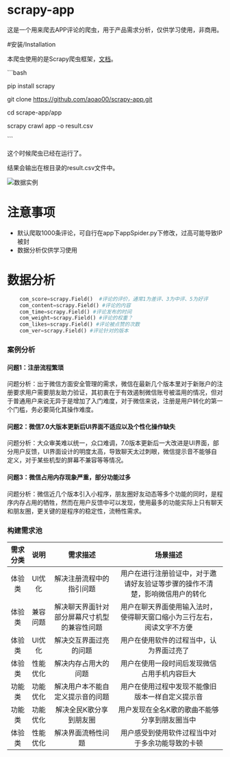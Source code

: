 

# scrapy-app

这是一个用来爬去APP评论的爬虫，用于产品需求分析，仅供学习使用，非商用。

#安装/Installation

本爬虫使用的是Scrapy爬虫框架，[文档](https://docs.scrapy.org/en/latest/index.html)。

\```bash

pip install scrapy

git clone https://github.com/aoao00/scrapy-app.git

cd scrape-app/app

scrapy crawl app -o result.csv

\```

这个时候爬虫已经在运行了。

结果会输出在根目录的result.csv文件中。

![数据实例](https://aoao0620-1257522220.cos.ap-shanghai.myqcloud.com/Snipaste_2019-03-22_09-03-15.png?q-sign-algorithm=sha1&q-ak=AKIDO1pg4D6fMi82d7yJXXh37knJ5DxevSpl&q-sign-time=1553219812;1553221612&q-key-time=1553219812;1553221612&q-header-list=&q-url-param-list=&q-signature=e5228a86908856614ccb892fdd877f6582053f87&x-cos-security-token=f284c7a7a4fc13e83715f6374e074f11271f265b10001)

# 注意事项

- 默认爬取1000条评论，可自行在app下appSpider.py下修改，过高可能导致IP被封
- 数据分析仅供学习使用

# 数据分析

```python
    com_score=scrapy.Field()  #评论的评价，通常1为差评、3为中评、5为好评
    com_content=scrapy.Field() #评论的内容
    com_time=scrapy.Field() #评论发布的时间
    com_weight=scrapy.Field() #评论的权重？
    com_likes=scrapy.Field() #评论被点赞的次数
    com_ver=scrapy.Field() #评论针对的版本
```

### 案例分析

#### 问题1：注册流程繁琐

问题分析：出于微信方面安全管理的需求，微信在最新几个版本里对于新账户的注册要求用户需要朋友助力验证，其初衷在于有效遏制微信账号被滥用的情况，但对于普通用户来说无异于是增加了入门难度，对于微信来说，注册是用户转化的第一个门槛，务必要简化其操作难度。

#### 问题2：微信7.0大版本更新后UI界面不适应以及个性化操作缺失

问题分析：大众审美难以统一，众口难调，7.0版本更新后一大改进是UI界面，部分用户反馈，UI界面设计的明度太高，导致聊天太过刺眼，微信提示音不能够自定义，对于某些机型的屏幕不兼容等等情况。

#### 问题3：微信占用内存现象严重，部分功能过多

问题分析：微信近几个版本引入小程序，朋友圈好友动态等多个功能的同时，是程序内存占用的牺牲，然而在用户反馈中可以发现，使用最多的功能实际上只有聊天和朋友圈，更关键的是程序的稳定性，流畅性需求。

### 构建需求池

| 需求分类 |   说明   |                   需求描述                   |                           场景描述                           |
| :------: | :------: | :------------------------------------------: | :----------------------------------------------------------: |
|  体验类  |  UI优化  |           解决注册流程中的指引问题           | 用户在进行注册验证中，对于邀请好友验证等步骤的操作不清楚，影响微信用户的转化 |
|  体验类  | 兼容问题 | 解决聊天界面针对部分屏幕尺寸机型的兼容性问题 | 用户在聊天界面使用输入法时，使得聊天窗口缩小为三行左右，阅读文字不方便 |
|  体验类  |  UI优化  |            解决交互界面过亮的问题            |           用户在使用软件的过程当中，认为界面过亮了           |
|  体验类  | 性能优化 |             解决内存占用大的问题             |         用户在使用一段时间后发现微信占用手机内容巨大         |
|  功能类  | 功能优化 |       解决用户本不能自定义提示音的问题       |       用户在使用过程中发现不能像旧版本一样自定义提示音       |
|  功能类  | 功能优化 |           解决全民K歌分享到朋友圈            |        用户发现在全名K歌的歌曲不能够分享到朋友圈当中         |
|  体验类  | 性能优化 |              解决界面流畅性问题              |       用户感受到使用软件过程当中对于多余功能导致的卡顿       |

